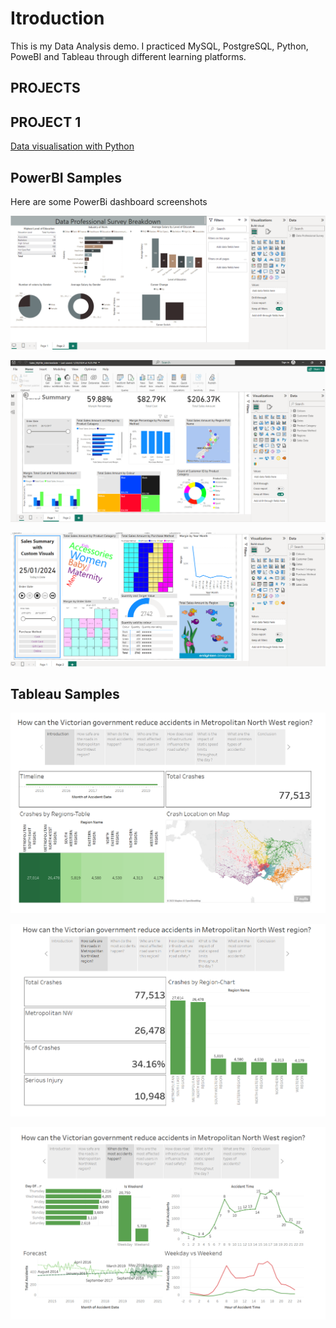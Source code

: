 # Itroduction
This is my Data Analysis demo.
I practiced MySQL, PostgreSQL, Python, PoweBI and Tableau through different learning platforms. 

## PROJECTS

## PROJECT 1 

[Data visualisation with Python](https://github.com/KRPat01/DataAnalysisdemo/blob/main/Python/ProjectReport_Karishma_Pathan.pdf)

## PowerBI Samples

Here are some PowerBi dashboard screenshots


![Data Professional survey breakdown 2](https://github.com/KRPat01/DataAnalysisdemo/blob/main/PowerBI/Data%20Professional%20Survey%20Pg2.png)


![Sales pg 1](https://github.com/KRPat01/DataAnalysisdemo/blob/main/PowerBI/Sales_pg1.png)

![Sales pg 2](https://github.com/KRPat01/DataAnalysisdemo/blob/main/PowerBI/Sales_pg2.png)


## Tableau Samples

![Introduction to regionwise Road crashes in VIctoria](https://github.com/KRPat01/DataAnalysisdemo/blob/main/Tableau/Introduction.png)

![Metroploitan NorthWest distribution of crashes](https://github.com/KRPat01/DataAnalysisdemo/blob/main/Tableau/Metroplitan%20NW-2.png)

![Time of crashes](https://github.com/KRPat01/DataAnalysisdemo/blob/main/Tableau/Time-3.png)

